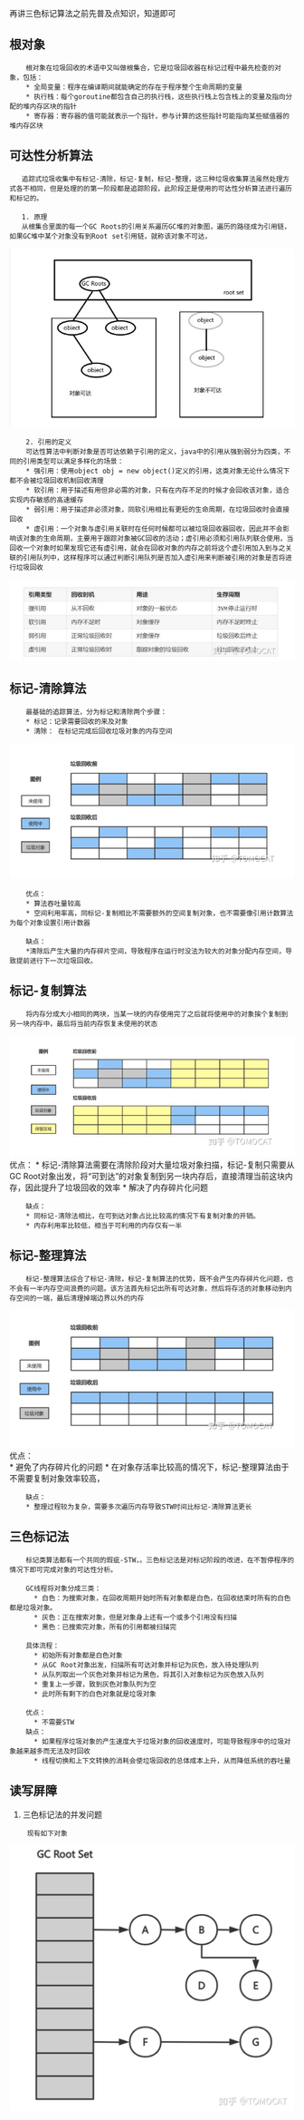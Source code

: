 再讲三色标记算法之前先普及点知识，知道即可
## 根对象
        根对象在垃圾回收的术语中又叫做根集合，它是垃圾回收器在标记过程中最先检查的对象，包括：
        * 全局变量：程序在编译期间就能确定的存在于程序整个生命周期的变量
        * 执行栈：每个goroutine都包含自己的执行栈，这些执行栈上包含栈上的变量及指向分配的堆内存区块的指针
        * 寄存器：寄存器的值可能就表示一个指针，参与计算的这些指针可能指向某些赋值器的堆内存区块
## 可达性分析算法
       追踪式垃圾收集中有标记-清除，标记-复制，标记-整理，这三种垃圾收集算法虽然处理方式各不相同，但是处理的的第一阶段都是追踪阶段，此阶段正是使用的可达性分析算法进行遍历和标记的。

       1. 原理
       从根集合里面的每一个GC Roots的引用关系遍历GC堆的对象图，遍历的路径成为引用链，如果GC堆中某个对象没有到Root set引用链，就称该对象不可达，
![avatar](根对象.jpg) 

        2. 引用的定义
        可达性算法中判断对象是否可达依赖于引用的定义，java中的引用从强到弱分为四类，不同的引用类型可以满足多样化的场景：
        * 强引用：使用object obj = new object()定义的引用，这类对象无论什么情况下都不会被垃圾回收机制回收清理
        * 软引用：用于描述有用但非必需的对象，只有在内存不足的时候才会回收该对象，适合实现内存敏感的高速缓存
        * 弱引用：用于描述非必须对象，同软引用相比有更短的生命周期，在垃圾回收时会直接回收
        * 虚引用：一个对象与虚引用关联时在任何时候都可以被垃圾回收器回收，因此并不会影响该对象的生命周期，主要用于跟踪对象被GC回收的活动；虚引用必须和引用队列联合使用，当回收一个对象时如果发现它还有虚引用，就会在回收对象的内存之前将这个虚引用加入到与之关联的引用队列中，这样程序可以通过判断引用队列是否加入虚引用来判断被引用的对象是否将进行垃圾回收
![avatar](引用.jpg) 
## 标记-清除算法
        最基础的追踪算法，分为标记和清除两个步骤：
        * 标记：记录需要回收的来及对象
        * 清除： 在标记完成后回收垃圾对象的内存空间 
![avatar](清除.png) 

        优点：  
        * 算法吞吐量较高
        * 空间利用率高，同标记-复制相比不需要额外的空间复制对象，也不需要像引用计数算法为每个对象设置引用计数器
        
        缺点：
        *清除后产生大量的内存碎片空间，导致程序在运行时没法为较大的对象分配内存空间，导致提前进行下一次垃圾回收。
## 标记-复制算法
        将内存分成大小相同的两块，当某一块的内存使用完了之后就将使用中的对象挨个复制到另一块内存中，最后将当前内存恢复未使用的状态   
![avatar](复制.png)     
        优点：
        * 标记-清除算法需要在清除阶段对大量垃圾对象扫描，标记-复制只需要从GC Root对象出发，将“可到达”的对象复制到另一块内存后，直接清理当前这块内存，因此提升了垃圾回收的效率
        * 解决了内存碎片化问题

        缺点：
        * 同标记-清除法相比，在可到达对象占比比较高的情况下有复制对象的开销。
        * 内存利用率比较低，相当于可利用的内存仅有一半
## 标记-整理算法
        标记-整理算法综合了标记-清除，标记-复制算法的优势，既不会产生内存碎片化问题，也不会有一半内存空间浪费的问题。该方法首先标记出所有可达对象，然后将存活的对象移动到内存空间的一端，最后清理掉端边界以外的内存
![avatar](整理.png)     
        优点：  
        * 避免了内存碎片化的问题
        * 在对象存活率比较高的情况下，标记-整理算法由于不需要复制对象效率较高，

        缺点：
        * 整理过程较为复杂，需要多次遍历内存导致STW时间比标记-清除算法更长
## 三色标记法
        标记类算法都有一个共同的瑕疵-STW，。三色标记法是对标记阶段的改进，在不暂停程序的情况下即可完成对象的可达性分析。

        GC线程将对象分成三类：
          * 白色：为搜索对象，在回收周期开始时所有对象都是白色，在回收结束时所有的白色都是垃圾对象。
          * 灰色：正在搜索对象，但是对象身上还有一个或多个引用没有扫描
          * 黑色：已搜索完对象，所有的引用都被扫描完

        具体流程：
          * 初始所有对象都是白色对象
          * 从GC Root对象出发，扫描所有可达对象并标记为灰色，放入待处理队列
          * 从队列取出一个灰色对象并标记为黑色，将其引入对象标记为灰色放入队列
          * 重复上一步骤，致到灰色对象队列为空
          * 此时所有剩下的白色对象就是垃圾对象
        
        优点：
          * 不需要STW
        缺点：
          * 如果程序垃圾对象的产生速度大于垃圾对象的回收速度时，可能导致程序中的垃圾对象越来越多而无法及时回收
          * 线程切换和上下文转换的消耗会使垃圾回收的总体成本上升，从而降低系统的吞吐量
## 读写屏障
1. 三色标记法的并发问题 

        现有如下对象
![avatar](GCRoot.png)         

        